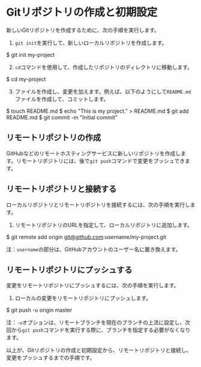 # Gitリポジトリの作成と初期設定

新しいGitリポジトリを作成するために、次の手順を実行します。

1. `git init`を実行して、新しいローカルリポジトリを作成します。

$ git init my-project

2. `cd`コマンドを使用して、作成したリポジトリのディレクトリに移動します。

$ cd my-project


3. ファイルを作成し、変更を加えます。例えば、以下のようにして`README.md`ファイルを作成して、コミットします。

$ touch README.md
$ echo "This is my project." > README.md
$ git add README.md
$ git commit -m "Initial commit"

## リモートリポジトリの作成

GitHubなどのリモートホスティングサービスに新しいリポジトリを作成します。リモートリポジトリには、後で`git push`コマンドで変更をプッシュできます。

## リモートリポジトリと接続する

ローカルリポジトリとリモートリポジトリを接続するには、次の手順を実行します。

1. リモートリポジトリのURLを指定して、ローカルリポジトリに追加します。

$ git remote add origin git@github.com:username/my-project.git

注：`username`の部分は、GitHubアカウントのユーザー名に置き換えます。

## リモートリポジトリにプッシュする

変更をリモートリポジトリにプッシュするには、次の手順を実行します。

1. ローカルの変更をリモートリポジトリにプッシュします。

$ git push -u origin master

注：`-u`オプションは、リモートブランチを現在のブランチの上流に設定し、次回から`git push`コマンドを実行する際に、ブランチを指定する必要がなくなります。

以上が、Gitリポジトリの作成と初期設定から、リモートリポジトリと接続し、変更をプッシュするまでの手順です。
